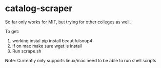 # catalog-scraper
So far only works for MIT, but trying for other colleges as well.

To get:
1. working instal
  pip install beautifulsoup4
2. If on mac make sure wget is install
3. Run scrape.sh

Note: Currently only supports linux/mac need to be able to run shell scripts
